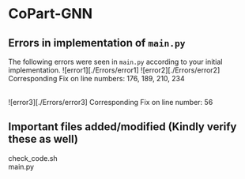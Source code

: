 # CoPart-GNN
## Errors in implementation of `main.py`

The following errors were seen in `main.py` according to your initial implementation.
![error1][./Errors/error1]
![error2][./Errors/error2]
Corresponding Fix on line numbers: 176, 189, 210, 234<br><br>

![error3][./Errors/error3]
Corresponding Fix on line number: 56

## Important files added/modified (Kindly verify these as well)
check_code.sh<br>
main.py<br>